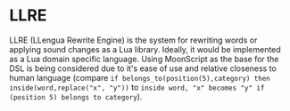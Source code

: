 # LLRE
LLRE (LLengua Rewrite Engine) is the system for rewriting words or applying sound changes as a Lua library. Ideally, it
would be implemented as a Lua domain specific language. Using MoonScript as the base for the DSL is being considered due
to it's ease of use and relative closeness to human language (compare `if belongs_to(position(5),category) then
inside(word,replace("x", "y"))` to `inside word, "x" becomes "y" if (position 5) belongs to category`).
